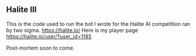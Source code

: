 ## Halite III
This is the code used to run the bot I wrote for the Halite AI competition
ran by two sigma. https://halite.io/
Here is my player page https://halite.io/user/?user_id=1185

Post-mortem soon to come.

